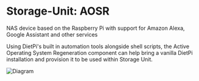 # Storage-Unit: AOSR
NAS device based on the Raspberry Pi with support for Amazon Alexa, Google Assistant and other services

Using DietPi's built in automation tools alongside shell scripts, the Active Operating System Regeneration component can help bring a vanilla DietPi installation and provision it to be used within Storage Unit.

![Diagram](https://github.com/kgeok/Storage-Unit/blob/master/AOSR_Explain.pngg)